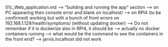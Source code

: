 01c_Web_application.md --> "building and running the app" section
    --> on PC appearing then console error and blank on localhost/
    --> on RPI4 (to be confirmed) working but with a bunch of front errors on 192.168.1.129/health/symptoms/ (without updating docker)
        --> Do not remember if it is dockerize also in RPI4, it should be
        --> actually no docker containers running
        --> what would be the command to see the containers in the front end?
            --> jarvis.localhost did not work
